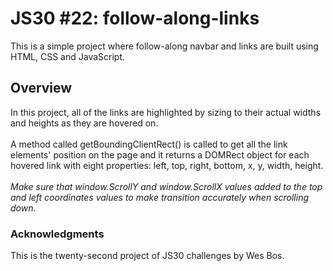 # JS30 #22: follow-along-links
This is a simple project where follow-along navbar and links are built using HTML, CSS and JavaScript.
## Overview
In this project, all of the links are highlighted by sizing to their actual widths and heights as they are hovered on.<br><br>
A method called getBoundingClientRect() is called to get all the link elements' position on the page and it returns a DOMRect object for each hovered link with eight properties: left, top, right, bottom, x, y, width, height.<br><br>
*Make sure that window.ScrollY and window.ScrollX values added to the top and left coordinates values to make transition accurately when scrolling down*.
### Acknowledgments
This is the twenty-second project of JS30 challenges by Wes Bos.
